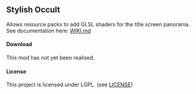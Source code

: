 ## Stylish Occult
Allows resource packs to add GLSL shaders for the title screen panorama.  
See documentation here: [WIKI.md](WIKI.md)

#### Download
This mod has not yet been realised.

#### License
This project is licensed under LGPL. (see [LICENSE](LICENSE))
